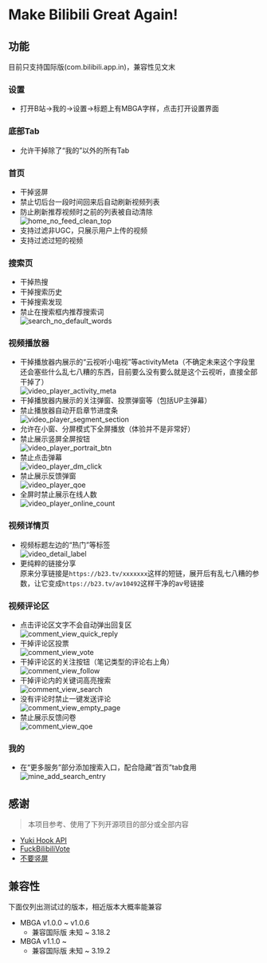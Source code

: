 # Make Bilibili Great Again!

## 功能

目前只支持国际版(com.bilibili.app.in)，兼容性见文末

### 设置

* 打开B站->我的->设置->标题上有MBGA字样，点击打开设置界面

### 底部Tab

* 允许干掉除了“我的”以外的所有Tab

### 首页

* 干掉竖屏
* 禁止切后台一段时间回来后自动刷新视频列表
* 防止刷新推荐视频时之前的列表被自动清除  
  ![home_no_feed_clean_top](./app/src/main/res/drawable/home_no_feed_clean_top.png)
* 支持过滤非UGC，只展示用户上传的视频
* 支持过滤过短的视频

### 搜索页

* 干掉热搜
* 干掉搜索历史
* 干掉搜索发现
* 禁止在搜索框内推荐搜索词  
  ![search_no_default_words](./app/src/main/res/drawable/search_no_default_words.png)

### 视频播放器

* 干掉播放器内展示的“云视听小电视”等activityMeta（不确定未来这个字段里还会塞些什么乱七八糟的东西，目前要么没有要么就是这个云视听，直接全部干掉了）  
  ![video_player_activity_meta](./app/src/main/res/drawable/video_player_activity_meta.png)
* 干掉播放器内展示的关注弹窗、投票弹窗等（包括UP主弹幕）
* 禁止播放器自动开启章节进度条  
  ![video_player_segment_section](./app/src/main/res/drawable/video_player_segmented_section.jpg)
* 允许在小窗、分屏模式下全屏播放（体验并不是非常好）
* 禁止展示竖屏全屏按钮  
  ![video_player_portrait_btn](./app/src/main/res/drawable/video_player_portrait_btn.png)
* 禁止点击弹幕  
  ![video_player_dm_click](./app/src/main/res/drawable/video_player_dm_click.png)
* 禁止展示反馈弹窗  
  ![video_player_qoe](./app/src/main/res/drawable/video_player_qoe.png)
* 全屏时禁止展示在线人数  
  ![video_player_online_count](./app/src/main/res/drawable/video_player_online_count.png)

### 视频详情页

* 视频标题左边的“热门”等标签  
  ![video_detail_label](./app/src/main/res/drawable/video_detail_label.png)
* 更纯粹的链接分享  
  原来分享链接是`https://b23.tv/xxxxxxx`这样的短链，展开后有乱七八糟的参数，让它变成`https://b23.tv/av10492`这样干净的av号链接

### 视频评论区

* 点击评论区文字不会自动弹出回复区  
  ![comment_view_quick_reply](./app/src/main/res/drawable/comment_view_quick_reply.png)
* 干掉评论区投票  
  ![comment_view_vote](./app/src/main/res/drawable/comment_view_vote.png)
* 干掉评论区的关注按钮（笔记类型的评论右上角）  
  ![comment_view_follow](./app/src/main/res/drawable/comment_view_follow.png)
* 干掉评论内的关键词高亮搜索  
  ![comment_view_search](./app/src/main/res/drawable/comment_view_search.png)
* 没有评论时禁止一键发送评论  
  ![comment_view_empty_page](./app/src/main/res/drawable/comment_view_empty_page.png)
* 禁止展示反馈问卷  
  ![comment_view_qoe](./app/src/main/res/drawable/comment_view_qoe.png)

### 我的

* 在“更多服务”部分添加搜索入口，配合隐藏“首页”tab食用  
  ![mine_add_search_entry](./app/src/main/res/drawable/mine_add_search_entry.png)

## 感谢

> 本项目参考、使用了下列开源项目的部分或全部内容

* [Yuki Hook API](https://github.com/HighCapable/YukiHookAPI)
* [FuckBilibiliVote](https://github.com/zerorooot/FuckBilibiliVote)
* [不要竖屏](https://github.com/WankkoRee/Portrait2Landscape)

## 兼容性

下面仅列出测试过的版本，相近版本大概率能兼容

* MBGA v1.0.0 ~ v1.0.6
  * 兼容国际版 未知 ~ 3.18.2
* MBGA v1.1.0 ~
  * 兼容国际版 未知 ~ 3.19.2
